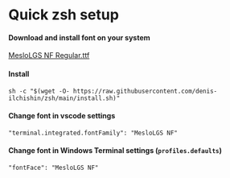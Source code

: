 # Quick zsh setup
#### Download and install font on your system
[MesloLGS NF Regular.ttf](https://github.com/denis-ilchishin/zsh/blob/main/MesloLGS%20NF%20Regular.ttf?raw=true)
#### Install
```
sh -c "$(wget -O- https://raw.githubusercontent.com/denis-ilchishin/zsh/main/install.sh)"
```
#### Change font in vscode settings
```
"terminal.integrated.fontFamily": "MesloLGS NF"
```
#### Change font in Windows Terminal settings (`profiles.defaults`)
```
"fontFace": "MesloLGS NF"
```
